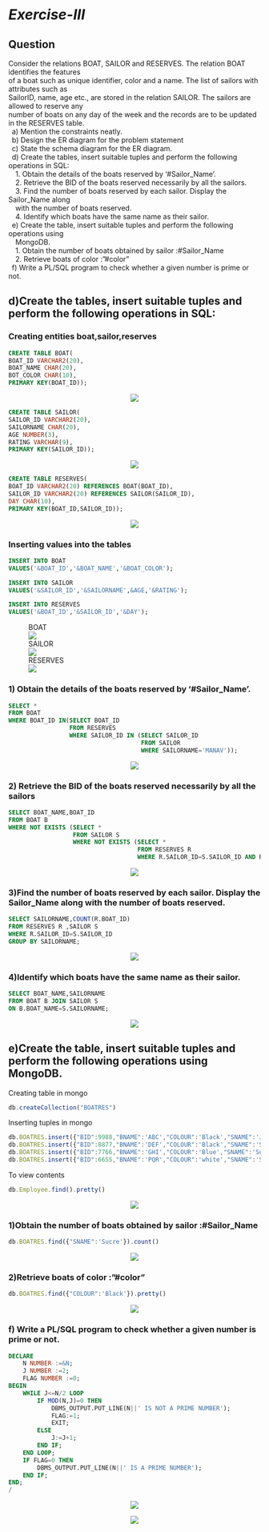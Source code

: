 # *Exercise-III*

## Question

Consider the relations BOAT, SAILOR and RESERVES. The relation BOAT identifies the features<br>
of a boat such as unique identifier, color and a name. The list of sailors with attributes such as<br>
SailorID, name, age etc., are stored in the relation SAILOR. The sailors are allowed to reserve any<br>
number of boats on any day of the week and the records are to be updated in the RESERVES table.<br>
&ensp;a) Mention the constraints neatly.<br>
&ensp;b) Design the ER diagram for the problem statement<br>
&ensp;c) State the schema diagram for the ER diagram.<br>
&ensp;d) Create the tables, insert suitable tuples and perform the following operations in SQL:<br>
&emsp;1. Obtain the details of the boats reserved by ‘#Sailor_Name’.<br>
&emsp;2. Retrieve the BID of the boats reserved necessarily by all the sailors.<br>
&emsp;3. Find the number of boats reserved by each sailor. Display the Sailor_Name along<br>
&emsp;with the number of boats reserved.<br>
&emsp;4. Identify which boats have the same name as their sailor.<br>
&ensp;e) Create the table, insert suitable tuples and perform the following operations using<br>
&emsp;MongoDB.<br>
&emsp;1. Obtain the number of boats obtained by sailor :#Sailor_Name<br>
&emsp;2. Retrieve boats of color :”#color”<br>
&ensp;f) Write a PL/SQL program to check whether a given number is prime or not.<br>


## d)Create the tables, insert suitable tuples and perform the following operations in SQL:
### Creating entities boat,sailor,reserves
```SQL
CREATE TABLE BOAT(
BOAT_ID VARCHAR2(20),
BOAT_NAME CHAR(20),
BOT_COLOR CHAR(10),
PRIMARY KEY(BOAT_ID));
```
<P ALIGN="CENTER"><IMG SRC="https://github.com/MXNXV-ERR/SQL_SCRIPTS/blob/main/IMGS/Q31.png?raw=True"></P>

```SQL
CREATE TABLE SAILOR(
SAILOR_ID VARCHAR2(20),
SAILORNAME CHAR(20),
AGE NUMBER(3),
RATING VARCHAR(9),
PRIMARY KEY(SAILOR_ID));
```
<P ALIGN="CENTER"><IMG SRC="https://github.com/MXNXV-ERR/SQL_SCRIPTS/blob/main/IMGS/Q32.png?raw=True"></P>

```SQL
CREATE TABLE RESERVES(
BOAT_ID VARCHAR2(20) REFERENCES BOAT(BOAT_ID),
SAILOR_ID VARCHAR2(20) REFERENCES SAILOR(SAILOR_ID),
DAY CHAR(10),
PRIMARY KEY(BOAT_ID,SAILOR_ID));
```
<P ALIGN="CENTER"><IMG SRC="https://github.com/MXNXV-ERR/SQL_SCRIPTS/blob/main/IMGS/Q33.png?raw=True"></P>

### Inserting values into the tables
```SQL
INSERT INTO BOAT
VALUES('&BOAT_ID','&BOAT_NAME','&BOAT_COLOR');
```
```SQL
INSERT INTO SAILOR
VALUES('&SAILOR_ID','&SAILORNAME',&AGE,'&RATING');
```
```SQL
INSERT INTO RESERVES
VALUES('&BOAT_ID','&SAILOR_ID','&DAY');
```
<FIGURE>
<FIGCAPTION>BOAT</FIGCAPTION>
<IMG SRC="https://github.com/MXNXV-ERR/SQL_SCRIPTS/blob/main/IMGS/Q34.png?raw=True">
<FIGCAPTION>SAILOR</FIGCAPTION>
<IMG SRC="https://github.com/MXNXV-ERR/SQL_SCRIPTS/blob/main/IMGS/Q35.png?raw=True">
<FIGCAPTION>RESERVES</FIGCAPTION>
<IMG SRC="https://github.com/MXNXV-ERR/SQL_SCRIPTS/blob/main/IMGS/Q36.png?raw=True">
</FIGURE>


### 1) Obtain the details of the boats reserved by ‘#Sailor_Name’.
```SQL
SELECT *
FROM BOAT
WHERE BOAT_ID IN(SELECT BOAT_ID
                 FROM RESERVES
                 WHERE SAILOR_ID IN (SELECT SAILOR_ID
                                     FROM SAILOR
                                     WHERE SAILORNAME='MANAV'));
```
<P ALIGN="CENTER"><IMG SRC="https://github.com/MXNXV-ERR/SQL_SCRIPTS/blob/main/IMGS/Q3D1.png?raw=True"></P>

### 2) Retrieve the BID of the boats reserved necessarily by all the sailors
```SQL
SELECT BOAT_NAME,BOAT_ID
FROM BOAT B
WHERE NOT EXISTS (SELECT *
                  FROM SAILOR S
                  WHERE NOT EXISTS (SELECT * 
                                    FROM RESERVES R
                                    WHERE R.SAILOR_ID=S.SAILOR_ID AND R.BOAT_ID=B.BOAT_ID)) ;
```
<P ALIGN="CENTER"><IMG SRC="https://github.com/MXNXV-ERR/SQL_SCRIPTS/blob/main/IMGS/Q3D2.png?raw=True"></P>


### 3)Find the number of boats reserved by each sailor. Display the Sailor_Name along with the number of boats reserved.
```SQL
SELECT SAILORNAME,COUNT(R.BOAT_ID)
FROM RESERVES R ,SAILOR S
WHERE R.SAILOR_ID=S.SAILOR_ID
GROUP BY SAILORNAME;
```
<P ALIGN="CENTER"><IMG SRC="https://github.com/MXNXV-ERR/SQL_SCRIPTS/blob/main/IMGS/Q3D3.png?raw=True"></P>

### 4)Identify which boats have the same name as their sailor.
```SQL
SELECT BOAT_NAME,SAILORNAME
FROM BOAT B JOIN SAILOR S
ON B.BOAT_NAME=S.SAILORNAME;
```
<P ALIGN="CENTER"><IMG SRC="https://github.com/MXNXV-ERR/SQL_SCRIPTS/blob/main/IMGS/Q3D4.png?raw=True"></P>

## e)Create the table, insert suitable tuples and perform the following operations using MongoDB.
Creating table in mongo
```javascript
db.createCollection("BOATRES")
```
Inserting tuples in mongo
```javascript
db.BOATRES.insert({"BID":9988,"BNAME":'ABC',"COLOUR":'Black',"SNAME":'John',"SID":1234,"DAY":'2017-12-25'})
db.BOATRES.insert({"BID":8877,"BNAME":'DEF',"COLOUR":'Black',"SNAME":'Smith',"SID":4567,"DAY":'2017-11-24'})
db.BOATRES.insert({"BID":7766,"BNAME":'GHI',"COLOUR":'Blue',"SNAME":'Sucre',"SID":1122,"DAY":'2017-10-24'})
db.BOATRES.insert({"BID":6655,"BNAME":'PQR',"COLOUR":'white',"SNAME":'Sucre',"SID":1122,"DAY":'2017-10-29'})
```
To view contents
```javascript
db.Employee.find().pretty()
```
<P ALIGN="CENTER"><IMG SRC="https://github.com/MXNXV-ERR/SQL_SCRIPTS/blob/main/IMGS/Q3E0.png?raw=True"></P>

### 1)Obtain the number of boats obtained by sailor :#Sailor_Name
```javascript
db.BOATRES.find({"SNAME":'Sucre'}).count()
```
<P ALIGN="CENTER"><IMG SRC="https://github.com/MXNXV-ERR/SQL_SCRIPTS/blob/main/IMGS/Q3E1.png?raw=True"></P>

### 2)Retrieve boats of color :”#color”
```javascript
db.BOATRES.find({"COLOUR":'Black'}).pretty()
```
<P ALIGN="CENTER"><IMG SRC="https://github.com/MXNXV-ERR/SQL_SCRIPTS/blob/main/IMGS/Q3E2.png?raw=True"></P>

### f) Write a PL/SQL program to check whether a given number is prime or not.

```SQL
DECLARE
    N NUMBER :=&N;
    J NUMBER :=2;
    FLAG NUMBER :=0;
BEGIN
    WHILE J<=N/2 LOOP
        IF MOD(N,J)=0 THEN
            DBMS_OUTPUT.PUT_LINE(N||' IS NOT A PRIME NUMBER');
            FLAG:=1;
            EXIT;
        ELSE
            J:=J+1;
        END IF;
    END LOOP;
    IF FLAG=0 THEN
        DBMS_OUTPUT.PUT_LINE(N||' IS A PRIME NUMBER');
    END IF;
END;
/
```
<P ALIGN="CENTER"><IMG SRC="https://github.com/MXNXV-ERR/SQL_SCRIPTS/blob/main/IMGS/Q3F1.png?raw=True"></P>

<P ALIGN="CENTER"><IMG SRC="https://github.com/MXNXV-ERR/SQL_SCRIPTS/blob/main/IMGS/Q3F2.png?raw=True"></P>
